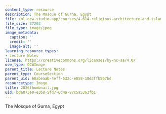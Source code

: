 ```yaml
---
content_type: resource
description: The Mosque of Gurna, Egypt
file: /ol-ocw-studio-app/courses/4-614-religious-architecture-and-islamic-cultures-fall-2002/bda873e0e3b85fd76d4a87c5a5363fb1_2036thumbnail.jpg
file_size: 37202
file_type: image/jpeg
image_metadata:
  caption: ''
  credit: ''
  image-alt: ''
learning_resource_types:
- Lecture Notes
license: https://creativecommons.org/licenses/by-nc-sa/4.0/
ocw_type: OCWImage
parent_title: Lecture Notes
parent_type: CourseSection
parent_uid: 68abeaab-4eff-532c-e858-18d3ffb567bd
resourcetype: Image
title: 2036thumbnail.jpg
uid: bda873e0-e3b8-5fd7-6d4a-87c5a5363fb1
---
```

The Mosque of Gurna, Egypt